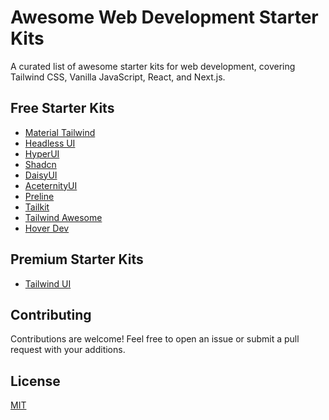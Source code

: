 # Awesome Web Development Starter Kits

A curated list of awesome starter kits for web development, covering Tailwind CSS, Vanilla JavaScript, React, and Next.js.

## Free Starter Kits

- [Material Tailwind](https://material-tailwind.com/)
- [Headless UI](https://headlessui.com/)
- [HyperUI](https://www.hyperui.dev/)
- [Shadcn](https://ui.shadcn.com/)
- [DaisyUI](https://daisyui.com/)
- [AceternityUI](https://ui.aceternity.com/)
- [Preline](https://preline.co/)
- [Tailkit](https://tailkit.com/)
- [Tailwind Awesome](https://www.tailwindawesome.com/)
- [Hover Dev](https://www.hover.dev/components)

## Premium Starter Kits

- [Tailwind UI](https://tailwindui.com/)

## Contributing

Contributions are welcome! Feel free to open an issue or submit a pull request with your additions.

## License

[MIT](LICENSE)

